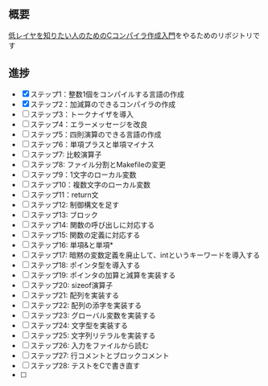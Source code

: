 ## 概要
[低レイヤを知りたい人のためのCコンパイラ作成入門](https://www.sigbus.info/compilerbook)をやるためのリポジトリです

## 進捗
- [x] ステップ1：整数1個をコンパイルする言語の作成
- [x] ステップ2：加減算のできるコンパイラの作成
- [ ] ステップ3：トークナイザを導入
- [ ] ステップ4：エラーメッセージを改良
- [ ] ステップ5：四則演算のできる言語の作成
- [ ] ステップ6：単項プラスと単項マイナス
- [ ] ステップ7: 比較演算子
- [ ] ステップ8: ファイル分割とMakefileの変更
- [ ] ステップ9：1文字のローカル変数
- [ ] ステップ10：複数文字のローカル変数
- [ ] ステップ11：return文
- [ ] ステップ12: 制御構文を足す
- [ ] ステップ13: ブロック
- [ ] ステップ14: 関数の呼び出しに対応する
- [ ] ステップ15: 関数の定義に対応する
- [ ] ステップ16: 単項&と単項*
- [ ] ステップ17: 暗黙の変数定義を廃止して、intというキーワードを導入する
- [ ] ステップ18: ポインタ型を導入する
- [ ] ステップ19: ポインタの加算と減算を実装する
- [ ] ステップ20: sizeof演算子
- [ ] ステップ21: 配列を実装する
- [ ] ステップ22: 配列の添字を実装する
- [ ] ステップ23: グローバル変数を実装する
- [ ] ステップ24: 文字型を実装する
- [ ] ステップ25: 文字列リテラルを実装する
- [ ] ステップ26: 入力をファイルから読む
- [ ] ステップ27: 行コメントとブロックコメント
- [ ] ステップ28: テストをCで書き直す
- [ ] 